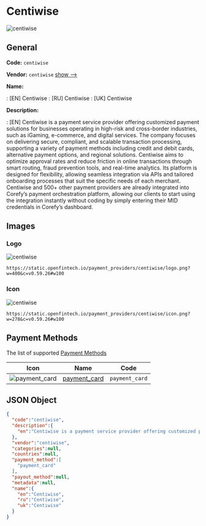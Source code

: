 
# Centiwise 
![centiwise](https://static.openfintech.io/payment_providers/centiwise/logo.png?w=400&c=v0.59.26#w100)  

## General 
 
**Code:** `centiwise` 
 
**Vendor:** `centiwise` [show -->](/vendors/centiwise/) 
 
**Name:** 
 
:	[EN] Centiwise 
:	[RU] Centiwise 
:	[UK] Centiwise 
 
**Description:** 
 
: [EN] Centiwise is a payment service provider offering customized payment solutions for businesses operating in high-risk and cross-border industries, such as iGaming, e-commerce, and digital services. The company focuses on delivering secure, compliant, and scalable transaction processing, supporting a variety of payment methods including credit and debit cards, alternative payment options, and regional solutions. Centiwise aims to optimize approval rates and reduce friction in online transactions through smart routing, fraud prevention tools, and real-time analytics. Its platform is designed for flexibility, allowing seamless integration via APIs and tailored onboarding processes that suit the specific needs of each merchant. Centiwise and 500+ other payment providers are already integrated into Corefy’s payment orchestration platform, allowing our clients to start using the integration instantly without coding by simply entering their MID credentials in Corefy’s dashboard. 
 

## Images 

### Logo 
 
![centiwise](https://static.openfintech.io/payment_providers/centiwise/logo.png?w=400&c=v0.59.26#w100)  

```
https://static.openfintech.io/payment_providers/centiwise/logo.png?w=400&c=v0.59.26#w100
```  

### Icon 
 
![centiwise](https://static.openfintech.io/payment_providers/centiwise/icon.png?w=278&c=v0.59.26#w100)  

```
https://static.openfintech.io/payment_providers/centiwise/icon.png?w=278&c=v0.59.26#w100
```  

## Payment Methods 
 
The list of supported [Payment Methods](/payment-methods/) 

|Icon|Name|Code| 
|:---:|:---:|:---:| 
|![payment_card](https://static.openfintech.io/payment_methods/payment_card/icon.svg?w=278&c=v0.59.26#w100) |[payment_card](/payment-methods/payment_card/)|`payment_card`| 
 

## JSON Object 

```json
{
  "code":"centiwise",
  "description":{
    "en":"Centiwise is a payment service provider offering customized payment solutions for businesses operating in high-risk and cross-border industries, such as iGaming, e-commerce, and digital services. The company focuses on delivering secure, compliant, and scalable transaction processing, supporting a variety of payment methods including credit and debit cards, alternative payment options, and regional solutions. Centiwise aims to optimize approval rates and reduce friction in online transactions through smart routing, fraud prevention tools, and real-time analytics. Its platform is designed for flexibility, allowing seamless integration via APIs and tailored onboarding processes that suit the specific needs of each merchant. Centiwise and 500+ other payment providers are already integrated into Corefy\u2019s payment orchestration platform, allowing our clients to start using the integration instantly without coding by simply entering their MID credentials in Corefy\u2019s dashboard."
  },
  "vendor":"centiwise",
  "categories":null,
  "countries":null,
  "payment_method":[
    "payment_card"
  ],
  "payout_method":null,
  "metadata":null,
  "name":{
    "en":"Centiwise",
    "ru":"Centiwise",
    "uk":"Centiwise"
  }
}
```  
